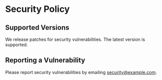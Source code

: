 # Security Policy

## Supported Versions

We release patches for security vulnerabilities. The latest version is supported.

## Reporting a Vulnerability

Please report security vulnerabilities by emailing [security@example.com](mailto:security@example.com).
